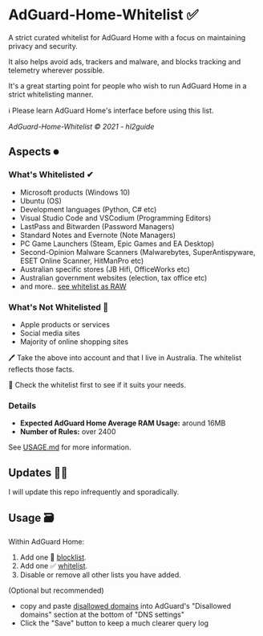 # AdGuard-Home-Whitelist ✅

A strict curated whitelist for AdGuard Home with a focus on maintaining privacy and security.

It also helps avoid ads, trackers and malware, and blocks tracking and telemetry wherever possible.

It's a great starting point for people who wish to run AdGuard Home in a strict whitelisting manner.

ℹ Please learn AdGuard Home's interface before using this list.

_AdGuard-Home-Whitelist © 2021 - hl2guide_

## Aspects ⏺

### What's Whitelisted ✔

* Microsoft products (Windows 10)
* Ubuntu (OS)
* Development languages (Python, C# etc)
* Visual Studio Code and VSCodium (Programming Editors)
* LastPass and Bitwarden (Password Managers)
* Standard Notes and Evernote (Note Managers)
* PC Game Launchers (Steam, Epic Games and EA Desktop)
* Second-Opinion Malware Scanners (Malwarebytes, SuperAntispyware, ESET Online Scanner, HitManPro etc)
* Australian specific stores (JB Hifi, OfficeWorks etc)
* Australian government websites (election, tax office etc)
* and more.. [see whitelist as RAW](https://raw.githubusercontent.com/hl2guide/AdGuard-Home-Whitelist/main/whitelist.txt)

### What's __Not__ Whitelisted 🛑

* Apple products or services
* Social media sites
* Majority of online shopping sites

🖊 Take the above into account and that I live in Australia. The whitelist reflects those facts.

👀 Check the whitelist first to see if it suits your needs.

### Details

* __Expected AdGuard Home Average RAM Usage:__ around 16MB
* __Number of Rules:__ over 2400

See [USAGE.md](https://github.com/hl2guide/AdGuard-Home-Whitelist/blob/main/USAGE.md) for more information.

## Updates 👩‍💻

I will update this repo infrequently and sporadically.

## Usage 🗃

Within AdGuard Home:

1. Add one 🛑 [blocklist](https://raw.githubusercontent.com/hl2guide/AdGuard-Home-Whitelist/main/base.txt).
2. Add one ✅ [whitelist](https://raw.githubusercontent.com/hl2guide/AdGuard-Home-Whitelist/main/whitelist.txt).
3. Disable or remove all other lists you have added.

(Optional but recommended)

* copy and paste [disallowed domains](https://raw.githubusercontent.com/hl2guide/AdGuard-Home-Whitelist/main/dns_disallowed_domains.txt)
into AdGuard's "Disallowed domains" section at the bottom of "DNS settings"
* Click the "Save" button to keep a much clearer query log
